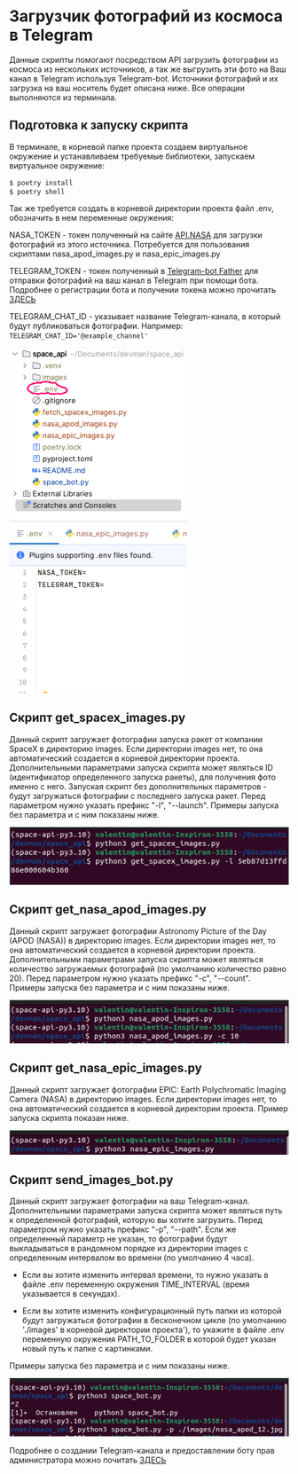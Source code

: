 # Загрузчик фотографий из космоса в Telegram

Данные скрипты помогают посредством API загрузить фотографии из космоса из нескольких источников,
а так же выгрузить эти фото на Ваш канал в Telegram используя Telegram-bot. Источники фотографий 
и их загрузка на ваш носитель будет описана ниже. Все операции выполняются из терминала.

## Подготовка к запуску скрипта

В терминале, в корневой папке проекта создаем виртуальное окружение и устанавливаем
требуемые библиотеки, запускаем виртуальное окружение:

```console
$ poetry install
$ poetry shell
```
Так же требуется создать в корневой директории проекта файл .env, обозначить в нем переменные окружения:

NASA_TOKEN - токен полученный на сайте [API.NASA](https://api.nasa.gov/) для загрузки фотографий из этого источника. 
Потребуется для пользования скриптами nasa_apod_images.py и nasa_epic_images.py

TELEGRAM_TOKEN - токен полученный в [Telegram-bot Father](https://telegram.me/BotFather) для отправки фотографий на ваш канал
в Telegram при помощи бота. Подробнее о регистрации бота и получении токена можно прочитать [ЗДЕСЬ](https://way23.ru/%D1%80%D0%B5%D0%B3%D0%B8%D1%81%D1%82%D1%80%D0%B0%D1%86%D0%B8%D1%8F-%D0%B1%D0%BE%D1%82%D0%B0-%D0%B2-telegram.html)

TELEGRAM_CHAT_ID - указывает название Telegram-канала, в который будут публиковаться фотографии. Например: `TELEGRAM_CHAT_ID='@example_channel'`

![Screenshot](https://github.com/valhallajazzy/space_api/blob/main/pic_for_README/env.png)
![Screenshot](https://github.com/valhallajazzy/space_api/blob/main/pic_for_README/variables.png)

## Скрипт get_spacex_images.py

Данный скрипт загружает фотографии запуска ракет от компании SpaceX в директорию images. Если директории images нет, 
то она автоматический создается в корневой директории проекта. Дополнительными параметрами запуска скрипта может являться
ID (идентификатор определенного запуска ракеты), для получения фото именно с него. Запуская скрипт без дополнительных параметров - будут 
загружаться фотографии с последнего запуска ракет. Перед параметром нужно указать префикс "-l", "--launch". 
Примеры запуска без параметра и с ним показаны ниже.

![Screenshot](https://github.com/valhallajazzy/space_api/blob/main/pic_for_README/spacex.png)

## Скрипт get_nasa_apod_images.py

Данный скрипт загружает фотографии Astronomy Picture of the Day (APOD (NASA)) в директорию images. Если директории 
images нет, то она автоматический создается в корневой директории проекта. Дополнительными параметрами запуска скрипта может являться
количество загружаемых фотографий (по умолчанию количество равно 20). Перед параметром нужно указать префикс "-c", "--count". 
Примеры запуска без параметра и с ним показаны ниже.

![Screenshot](https://github.com/valhallajazzy/space_api/blob/main/pic_for_README/apod.png)

## Скрипт get_nasa_epic_images.py

Данный скрипт загружает фотографии EPIC: Earth Polychromatic Imaging Camera (NASA) в директорию images. Если директории 
images нет, то она автоматический создается в корневой директории проекта. Пример запуска скрипта показан ниже.

![Screenshot](https://github.com/valhallajazzy/space_api/blob/main/pic_for_README/epic.png)

## Скрипт send_images_bot.py

Данный скрипт загружает фотографии на ваш Telegram-канал. Дополнительными параметрами запуска скрипта может являться
путь к определенной фотографий, которую вы хотите загрузить. Перед параметром нужно указать префикс "-p", "--path".
Если же определенный параметр не указан, то фотографии будут выкладываться в рандомном порядке из директории images с определенным 
интервалом во времени (по умолчанию 4 часа).

* Если вы хотите изменить интервал времени, то нужно указать в файле .env 
переменную окружения TIME_INTERVAL (время указывается в секундах). 

* Если вы хотите изменить конфигурационный путь папки из которой будут загружаться фотографии в бесконечном цикле 
(по умолчанию './images' в корневой директории проекта'), то укажите в файле .env переменную окружения PATH_TO_FOLDER 
в которой будет указан новый путь к папке с картинками. 

Примеры запуска без параметра и с ним показаны ниже.

![Screenshot](https://github.com/valhallajazzy/space_api/blob/main/pic_for_README/bot.png)

Подробнее о создании Telegram-канала и предоставлении боту прав администратора можно почитать [ЗДЕСЬ](https://smmplanner.com/blog/otlozhennyj-posting-v-telegram/)
